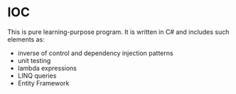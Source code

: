 # IOC

This is pure learning-purpose program. It is written in C# and includes such elements as:
 - inverse of control and dependency injection patterns
 - unit testing
 - lambda expressions
 - LINQ queries
 - Entity Framework
